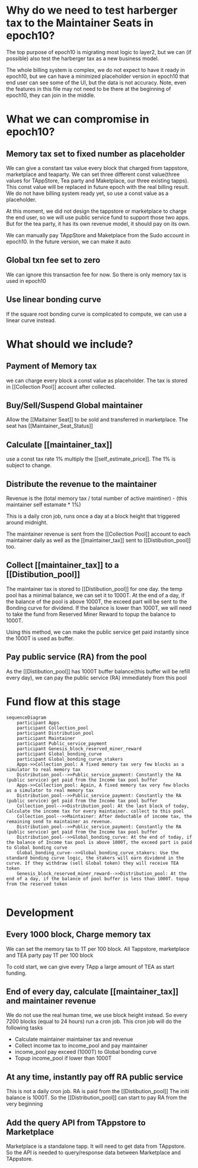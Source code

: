 # Why do we need to test harberger tax to the Maintainer Seats in epoch10?
The top purpose of epoch10 is migrating most logic to layer2, but we can (if possible) also test the harberger tax as a new business model.

The whole billing system is complex, we do not expect to have it ready in epoch10, but we can have a minimized placeholder version in epoch10 that end user can see some of the UI, but the data is not accuracy. Note, even the features in this file may not need to be there at the beginning of epoch10, they can join in the middle.

# What we can compromise in epoch10?
## Memory tax set to fixed number as placeholder
We can give a constant tax value every block that charged from tappstore, marketplace and teaparty. We can set three different const value(three values for TAppStore, Tea party and Maketplace, our three existing tapps). This const value will be replaced in future epoch with the real billing result. We do not have billing system ready yet, so use a const value as a placeholder.

At this moment, we did not design the tappstore or marketplace to charge the end user, so we will use public service fund to support those two apps. But for the tea party, it has its own revenue model, it should pay on its own.

We can manually pay TAppStore and Maketplace from the Sudo account in epoch10. In the future version, we can make it auto
## Global txn fee set to zero
We can ignore this transaction fee for now. So there is only memory tax is used in epoch10

## Use linear bonding curve
If the square root bonding curve is complicated to compute, we can use a linear curve instead.

# What should we include?
## Payment of Memory tax
we can charge every block a const value as placeholder. The tax is stored in [[Collection Pool]] account after collected. 
## Buy/Sell/Suspend Global maintainer
Allow the [[Maitainer Seat]] to be sold and transferred in marketplace. The seat has [[Maintainer_Seat_Status]]
## Calculate [[maintainer_tax]] 
use a const tax rate 1% multiply the [[self_estimate_price]]. The 1% is subject to change.
## Distribute the revenue to the maintainer
Revenue is the (total memory tax / total number of active maintiner) - (this maintainer self estamate * 1%)

This is a daily cron job, runs once a day at a block height that triggered around midnight.

The maintainer revenue is sent from the [[Collection Pool]] account to each maintainer daily as well as the [[maintainer_tax]] sent to [[Distibution_pool]] too.

## Collect [[maintainer_tax]] to a [[Distibution_pool]]
The maintainer tax is stored to [[Distibution_pool]] for one day. 
the temp pool has a minimal balance, we can set it to 1000T. 
At the end of a day, if the balance of the pool is above 1000T, the exceed part will be sent to the Bonding curve for dividend.
If the balance is lower than 1000T, we will need to take the fund from Reserved Miner Reward to topup the balance to 1000T. 

Using this method, we can make the public service get paid instantly since the 1000T is used as buffer.

## Pay public service (RA) from the pool
As the [[Distibution_pool]] has 1000T buffer balance(this buffer will be refill every day), we can pay the public service (RA) immediately from this pool


# Fund flow at this stage
```mermaid
sequenceDiagram  
    participant Apps  
    participant Collection_pool  
    participant Distribution_pool
    participant Maintainer
    participant Public_service_payment
    participant Genesis_block_reserved_miner_reward
    participant Global_bonding_curve
    participant Global_bonding_curve_stakers
    Apps->>Collection_pool: A fixed memory tax very few blocks as a simulator to real memory tax
	Distribution_pool-->>Public_service_payment: Constantly the RA (public service) get paid from the Income tax pool buffer
    Apps->>Collection_pool: Again, A fixed memory tax very few blocks as a simulator to real memory tax
	Distribution_pool-->>Public_service_payment: Constantly the RA (public service) get paid from the Income tax pool buffer
    Collection_pool-->>Distribution_pool: At the last block of today, Calculate the income tax for every maintainer. collect to this pool
    Collection_pool-->>Maintainer: After deductable of income tax, the remaining send to maintainer as revenue.
	Distribution_pool-->>Public_service_payment: Constantly the RA (public service) get paid from the Income tax pool buffer
	Distribution_pool-->>Global_bonding_curve: At the end of today, if the balance of Income tax pool is above 1000T, the exceed part is paid to Global bonding curve
	Global_bonding_curve-->>Global_bonding_curve_stakers: Use the standard bonding curve logic, the stakers will earn dividend in the curve. If they withdraw (sell Global token) they will receive TEA token
	Genesis_block_reserved_miner_reward-->>Distribution_pool: At the end of a day, if the balance of pool buffer is less than 1000T. topup from the reserved token
    
```

# Development
## Every 1000 block, Charge memory tax
We can set the memory tax to 1T per 100 block.
All Tappstore, marketplace and TEA party pay 1T per 100 block

To cold start, we can give every TApp a large amount of TEA as start funding.
## End of every day, calculate [[maintainer_tax]]  and maintainer revenue
We do not use the real human time, we use block height instead. So every 7200 blocks (equal to 24 hours) run a cron job. This cron job will do the following tasks
- Calculate maintainer maintainer tax and revenue
- Collect income tax to income_pool and pay maintainer
- income_pool pay exceed (1000T) to Global bonding curve
- Topup income_pool if lower than 1000T
## At any time, instantly pay off RA public service
This is not a daily cron job. RA is paid from the [[Distibution_pool]]
The initi balance is 1000T. So the [[Distribution_pool]] can start to pay RA from the very beginning
## Add the query API from TAppstore to Marketplace 
Marketplace is a standalone tapp. It will need to get data from TAppstore. So the API is needed to query/response data between Marketplace and TAppstore.
